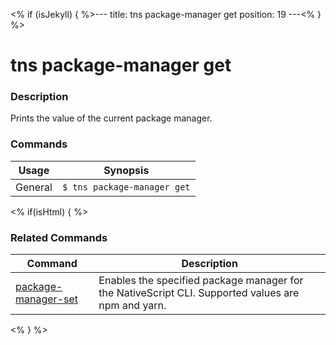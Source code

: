 <% if (isJekyll) { %>---
title: tns package-manager get
position: 19
---<% } %>

# tns package-manager get

### Description

Prints the value of the current package manager.

### Commands

Usage | Synopsis
------|-------
General | `$ tns package-manager get`

<% if(isHtml) { %>

### Related Commands

Command | Description
----------|----------
[package-manager-set](package-manager-set.html) | Enables the specified package manager for the NativeScript CLI. Supported values are npm and yarn.
<% } %>